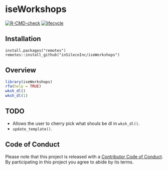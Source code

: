 # iseWorkshops
[![R-CMD-check](https://github.com/inSilecoInc/iseWorkshops/workflows/R-CMD-check/badge.svg)](https://github.com/inSilecoInc/iseWorkshops/actions?query=workflow%3AR-CMD-check)
[![lifecycle](https://img.shields.io/badge/lifecycle-experimental-orange.svg)](https://www.tidyverse.org/lifecycle/#experimental)


## Installation 

```{R}
install.packages("remotes")
remotes::install_github("inSilecoInc/iseWorkshops")
```


## Overview 

```R
library(iseWorkshops)
rfa(help = TRUE) 
wksh_dl() 
wksh_dl(1) 
```


## TODO 

- Allows the user to cherry pick what shouls be dl in `wksh_dl()`.
- `update_template()`.

## Code of Conduct

Please note that this project is released with a [Contributor Code of Conduct](https://docs.ropensci.org/rcites/CONDUCT.html).
By participating in this project you agree to abide by its terms.